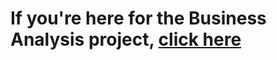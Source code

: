 # If you're here for the Business Analysis project, [click here](https://github.com/mwhol/C2FO-Business-Analyst-Project)
